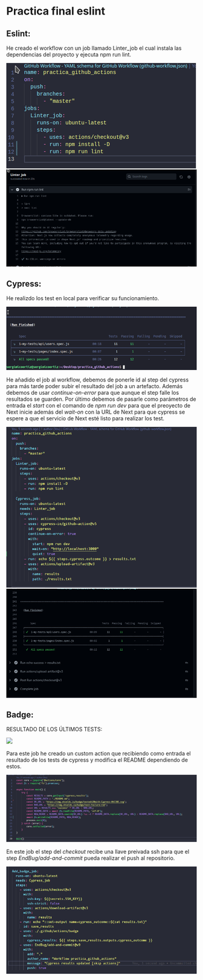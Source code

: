 # Practica final eslint

## Eslint:

He creado el workflow con un job llamado Linter_job el cual instala las dependencias del proyecto y ejecuta npm run lint.

<img src="./pic/Screenshot_20230113_185347.png"/>
<img src="./pic/Screenshot_20230113_185556.png"/>


## Cypress:

He realizdo los test en local para verificar su funcionamiento.

<img src='./pic/Screenshot_20230113_195634.png' />

He añadido el job al workflow, debemos de ponerle id al step del cypress para más tarde poder subir el resultado del job a un artefacto. Además debemos de usar *continue-on-error* para que aunque el step falle los resultados se guarden. Por último debemos de pasarle como parámetros de entrada el *start* con el comando de *npm run dev* para que el preoyecto de Next inicie además del *wait-on* con la URL de Next para que cypress se espere a que el servicio de Next esté listo para realizar los test.

<img src='./pic/Captura de pantalla 2023-01-13 204718.png' />
<img src='./pic/Captura de pantalla 2023-01-13 204754.png' />

## Badge:

RESULTADO DE LOS ÚLTIMOS TESTS:
<!-- NO CAMBIAR LA URL DE FORMA MANUAL. -->
<!-- SI ES NECESARIO CAMBIAR LA IMAGEN DEL BADGED DEBERAS DE HACERLO EN LA ACTION LOCALIZADA EN .github\actions\badge\index.js -->
<img src='https://img.shields.io/badge/tested%20with-Cypress-04C38E.svg'/>

Para este job he creado un custom action que recibiendo como entrada el resultado de los tests de cypress y modifica el README dependiendo de estos.

<img src='./pic/Captura de pantalla 2023-01-14 144326.png' />

En este job el step del  *checkout* recibe una llave preivada ssh para que el step *EndBug/add-and-commit* pueda realizar el push al repositorio.

<img src='./pic/Captura de pantalla 2023-01-14 144242.png' />